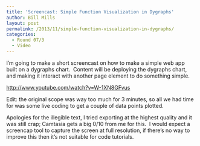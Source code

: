 ```yaml
---
title: 'Screencast: Simple Function Visualization in Dygraphs'
author: Bill Mills
layout: post
permalink: /2013/11/simple-function-visualization-in-dygraphs/
categories:
  - Round 07/3
  - Video
---
```

I&#8217;m going to make a short screencast on how to make a simple web app built on a dygraphs chart.  Content will be deploying the dygraphs chart, and making it interact with another page element to do something simple.

<http://www.youtube.com/watch?v=W-1XN8GFvus>

Edit: the original scope was way too much for 3 minutes, so all we had time for was some live coding to get a couple of data points plotted.

Apologies for the illegible text, I tried exporting at the highest quality and it was still crap; Camtasia gets a big 0/10 from me for this.  I would expect a screencap tool to capture the screen at full resolution, if there&#8217;s no way to improve this then it&#8217;s not suitable for code tutorials.